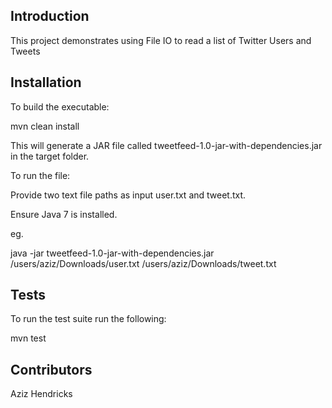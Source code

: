 ## Introduction

This project demonstrates using File IO to read a list of Twitter Users and Tweets

## Installation

To build the executable:

mvn clean install

This will generate a JAR file called tweetfeed-1.0-jar-with-dependencies.jar in the target folder.

To run the file:

Provide two text file paths as input user.txt and tweet.txt. 

Ensure Java 7 is installed.

eg. 

java -jar tweetfeed-1.0-jar-with-dependencies.jar /users/aziz/Downloads/user.txt /users/aziz/Downloads/tweet.txt


## Tests

To run the test suite run the following:

mvn test

## Contributors

Aziz Hendricks
